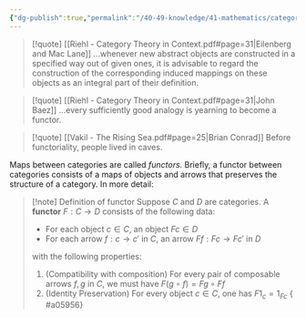 ```yaml
---
{"dg-publish":true,"permalink":"/40-49-knowledge/41-mathematics/category-theory/basic-structures/functors/","tags":["category_theory","quotes"],"updated":"2024-09-27T19:22:32-07:00"}
---
```


> [!quote] [[Riehl - Category Theory in Context.pdf#page=31|Eilenberg and Mac Lane]]
> ...whenever new abstract objects are constructed in a specified way out of given ones, it is advisable to regard the construction of the corresponding induced mappings on these objects as an integral part of their definition.

> [!quote] [[Riehl - Category Theory in Context.pdf#page=31|John Baez]]
> ...every sufficiently good analogy is yearning to become a functor.

> [!quote] [[Vakil - The Rising Sea.pdf#page=25|Brian Conrad]]
> Before functoriality, people lived in caves.

Maps between categories are called *functors*. Briefly, a functor between categories consists of a maps of objects and arrows that preserves the structure of a category. In more detail:

>[!note] Definition of functor
>Suppose $C$ and $D$ are categories. A **functor** $F:C\to D$ consists of the following data:
>- For each object $c\in C$, an object $Fc\in D$
>- For each arrow $f:c\to c'$ in $C$, an arrow $Ff: Fc\to Fc'$ in $D$
>
>with the following properties:
>1. (Compatibility with composition) For every pair of composable arrows $f,g$ in $C$, we must have $F(g\circ f)=Fg\circ Ff$
>2. (Identity Preservation) For every object $c\in C$, one has $F1_c = 1_{Fc}$
{ #a05956}

